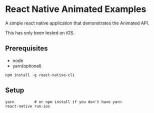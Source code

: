 # React Native Animated Examples

A simple react native application that demonstrates the Animated API.

This has only been tested on iOS.

## Prerequisites

* node
* yarn(optional)

```
npm install -g react-native-cli
```

## Setup

```
yarn         # or npm install if you don't have yarn
react-native run-ios
```
